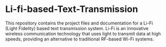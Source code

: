# Li-fi-based-Text-Transmission
This repository contains the project files and documentation for a Li-Fi (Light Fidelity) based text transmission system. Li-Fi is an innovative wireless communication technology that uses light to transmit data at high speeds, providing an alternative to traditional RF-based Wi-Fi systems.
